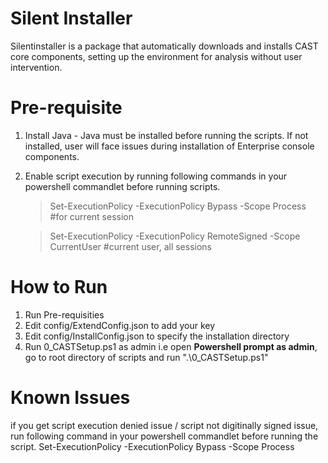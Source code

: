 # Silent Installer
Silentinstaller is a package that automatically downloads and installs CAST core components, setting up the environment for analysis without user intervention.

# Pre-requisite 
1. Install Java - Java must be installed before running the scripts. If not installed, user will face issues during installation of Enterprise console components.
2. Enable script execution by running following commands in your powershell commandlet before running scripts.

   > Set-ExecutionPolicy -ExecutionPolicy Bypass -Scope Process #for current session

   > Set-ExecutionPolicy -ExecutionPolicy RemoteSigned -Scope CurrentUser #current user, all sessions

# How to Run
1. Run Pre-requisities 
2. Edit config/ExtendConfig.json to add your key
3. Edit config/InstallConfig.json to specify the installation directory
4. Run 0_CASTSetup.ps1 as admin i.e open **Powershell prompt as admin**, go to root directory of scripts and run ".\0_CASTSetup.ps1"

# Known Issues
if you get script execution denied issue / script not digitinally signed issue, run following command in your powershell commandlet before running the script.
Set-ExecutionPolicy -ExecutionPolicy Bypass -Scope Process

